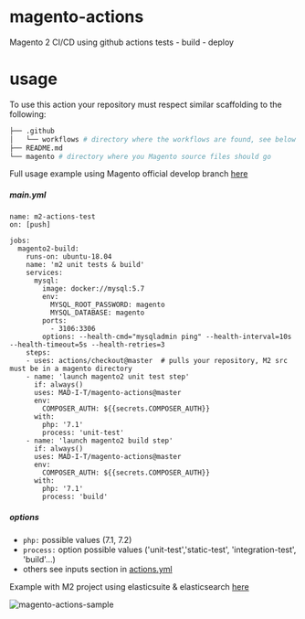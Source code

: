 # magento-actions
Magento 2 CI/CD using github actions
tests - build - deploy

# usage

To use this action your repository must respect similar scaffolding to the following:

```bash
├── .github
│   └── workflows # directory where the workflows are found, see below for an example of main.yml 
├── README.md 
└── magento # directory where you Magento source files should go
```

Full usage example using Magento official develop branch [here](https://github.com/seyuf/m2-dev-github-actions)

##### main.yml 
```
name: m2-actions-test
on: [push]

jobs:
  magento2-build:
    runs-on: ubuntu-18.04
    name: 'm2 unit tests & build'
    services:
      mysql:
        image: docker://mysql:5.7
        env:
          MYSQL_ROOT_PASSWORD: magento
          MYSQL_DATABASE: magento
        ports:
          - 3106:3306
        options: --health-cmd="mysqladmin ping" --health-interval=10s --health-timeout=5s --health-retries=3
    steps:
    - uses: actions/checkout@master  # pulls your repository, M2 src must be in a magento directory
    - name: 'launch magento2 unit test step'
      if: always()
      uses: MAD-I-T/magento-actions@master
      env:
        COMPOSER_AUTH: ${{secrets.COMPOSER_AUTH}}
      with:
        php: '7.1'
        process: 'unit-test'
    - name: 'launch magento2 build step'
      if: always()
      uses: MAD-I-T/magento-actions@master
      env:
        COMPOSER_AUTH: ${{secrets.COMPOSER_AUTH}}
      with:
        php: '7.1'
        process: 'build'
```
##### options
- `php:` possible values (7.1, 7.2)
- `process:` option possible values ('unit-test','static-test', 'integration-test', 'build'...)
- others see inputs section in [actions.yml](https://github.com/MAD-I-T/magento-actions/blob/master/action.yml) 

Example with M2 project using elasticsuite & elasticsearch [here](https://github.com/seyuf/magento-actions)

![magento-actions-sample](https://user-images.githubusercontent.com/3765910/68416322-91bb9a00-0194-11ea-967d-9f139b901b9a.png)

